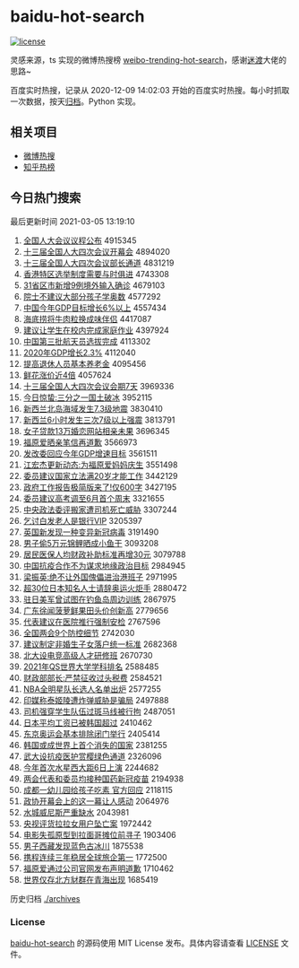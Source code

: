 # baidu-hot-search

[![license](https://img.shields.io/github/license/Arrackisarookie/baidu-hot-search)](https://github.com/Arrackisarookie/baidu-hot-search/blob/master/LICENSE)

灵感来源，ts 实现的微博热搜榜 [weibo-trending-hot-search](https://github.com/justjavac/weibo-trending-hot-search)，感谢[迷渡](https://github.com/justjavac)大佬的思路~

百度实时热搜，记录从 2020-12-09 14:02:03 开始的百度实时热搜。每小时抓取一次数据，按天[归档](./archives)。Python 实现。

## 相关项目
+ [微博热搜](https://github.com/Arrackisarookie/weibo-hot-search)
+ [知乎热榜](https://github.com/Arrackisarookie/zhihu-top-search)

## 今日热门搜索

<!-- Rank Begin -->

最后更新时间 2021-03-05 13:19:10

1. [全国人大会议议程公布](http://www.baidu.com/baidu?cl=3&tn=SE_baiduhomet8_jmjb7mjw&rsv_dl=fyb_top&fr=top1000&wd=%C8%AB%B9%FA%C8%CB%B4%F3%BB%E1%D2%E9%D2%E9%B3%CC%B9%AB%B2%BC) 4915345
1. [十三届全国人大四次会议开幕会](http://www.baidu.com/baidu?cl=3&tn=SE_baiduhomet8_jmjb7mjw&rsv_dl=fyb_top&fr=top1000&wd=%CA%AE%C8%FD%BD%EC%C8%AB%B9%FA%C8%CB%B4%F3%CB%C4%B4%CE%BB%E1%D2%E9%BF%AA%C4%BB%BB%E1) 4894020
1. [十三届全国人大四次会议部长通道](http://www.baidu.com/baidu?cl=3&tn=SE_baiduhomet8_jmjb7mjw&rsv_dl=fyb_top&fr=top1000&wd=%CA%AE%C8%FD%BD%EC%C8%AB%B9%FA%C8%CB%B4%F3%CB%C4%B4%CE%BB%E1%D2%E9%B2%BF%B3%A4%CD%A8%B5%C0) 4831219
1. [香港特区选举制度需要与时俱进](http://www.baidu.com/baidu?cl=3&tn=SE_baiduhomet8_jmjb7mjw&rsv_dl=fyb_top&fr=top1000&wd=%CF%E3%B8%DB%CC%D8%C7%F8%D1%A1%BE%D9%D6%C6%B6%C8%D0%E8%D2%AA%D3%EB%CA%B1%BE%E3%BD%F8) 4743308
1. [31省区市新增9例境外输入确诊](http://www.baidu.com/baidu?cl=3&tn=SE_baiduhomet8_jmjb7mjw&rsv_dl=fyb_top&fr=top1000&wd=31%CA%A1%C7%F8%CA%D0%D0%C2%D4%F69%C0%FD%BE%B3%CD%E2%CA%E4%C8%EB%C8%B7%D5%EF) 4679103
1. [院士不建议大部分孩子学奥数](http://www.baidu.com/baidu?cl=3&tn=SE_baiduhomet8_jmjb7mjw&rsv_dl=fyb_top&fr=top1000&wd=%D4%BA%CA%BF%B2%BB%BD%A8%D2%E9%B4%F3%B2%BF%B7%D6%BA%A2%D7%D3%D1%A7%B0%C2%CA%FD) 4577292
1. [中国今年GDP目标增长6%以上](http://www.baidu.com/baidu?cl=3&tn=SE_baiduhomet8_jmjb7mjw&rsv_dl=fyb_top&fr=top1000&wd=%D6%D0%B9%FA%BD%F1%C4%EAGDP%C4%BF%B1%EA%D4%F6%B3%A46%25%D2%D4%C9%CF) 4557434
1. [海底捞将牛肉粒换成味伴侣](http://www.baidu.com/baidu?cl=3&tn=SE_baiduhomet8_jmjb7mjw&rsv_dl=fyb_top&fr=top1000&wd=%BA%A3%B5%D7%C0%CC%BD%AB%C5%A3%C8%E2%C1%A3%BB%BB%B3%C9%CE%B6%B0%E9%C2%C2) 4417087
1. [建议让学生在校内完成家庭作业](http://www.baidu.com/baidu?cl=3&tn=SE_baiduhomet8_jmjb7mjw&rsv_dl=fyb_top&fr=top1000&wd=%BD%A8%D2%E9%C8%C3%D1%A7%C9%FA%D4%DA%D0%A3%C4%DA%CD%EA%B3%C9%BC%D2%CD%A5%D7%F7%D2%B5) 4397924
1. [中国第三批航天员选拔完成](http://www.baidu.com/baidu?cl=3&tn=SE_baiduhomet8_jmjb7mjw&rsv_dl=fyb_top&fr=top1000&wd=%D6%D0%B9%FA%B5%DA%C8%FD%C5%FA%BA%BD%CC%EC%D4%B1%D1%A1%B0%CE%CD%EA%B3%C9) 4113302
1. [2020年GDP增长2.3%](http://www.baidu.com/baidu?cl=3&tn=SE_baiduhomet8_jmjb7mjw&rsv_dl=fyb_top&fr=top1000&wd=2020%C4%EAGDP%D4%F6%B3%A42.3%25) 4112040
1. [提高退休人员基本养老金](http://www.baidu.com/baidu?cl=3&tn=SE_baiduhomet8_jmjb7mjw&rsv_dl=fyb_top&fr=top1000&wd=%CC%E1%B8%DF%CD%CB%D0%DD%C8%CB%D4%B1%BB%F9%B1%BE%D1%F8%C0%CF%BD%F0) 4095456
1. [鲜花涨价近4倍](http://www.baidu.com/baidu?cl=3&tn=SE_baiduhomet8_jmjb7mjw&rsv_dl=fyb_top&fr=top1000&wd=%CF%CA%BB%A8%D5%C7%BC%DB%BD%FC4%B1%B6) 4057624
1. [十三届全国人大四次会议会期7天](http://www.baidu.com/baidu?cl=3&tn=SE_baiduhomet8_jmjb7mjw&rsv_dl=fyb_top&fr=top1000&wd=%CA%AE%C8%FD%BD%EC%C8%AB%B9%FA%C8%CB%B4%F3%CB%C4%B4%CE%BB%E1%D2%E9%BB%E1%C6%DA7%CC%EC) 3969336
1. [今日惊蛰:三分之一国土破冰](http://www.baidu.com/baidu?cl=3&tn=SE_baiduhomet8_jmjb7mjw&rsv_dl=fyb_top&fr=top1000&wd=%BD%F1%C8%D5%BE%AA%D5%DD%3A%C8%FD%B7%D6%D6%AE%D2%BB%B9%FA%CD%C1%C6%C6%B1%F9) 3952115
1. [新西兰北岛海域发生7.3级地震](http://www.baidu.com/baidu?cl=3&tn=SE_baiduhomet8_jmjb7mjw&rsv_dl=fyb_top&fr=top1000&wd=%D0%C2%CE%F7%C0%BC%B1%B1%B5%BA%BA%A3%D3%F2%B7%A2%C9%FA7.3%BC%B6%B5%D8%D5%F0) 3830410
1. [新西兰6小时发生三次7级以上强震](http://www.baidu.com/baidu?cl=3&tn=SE_baiduhomet8_jmjb7mjw&rsv_dl=fyb_top&fr=top1000&wd=%D0%C2%CE%F7%C0%BC6%D0%A1%CA%B1%B7%A2%C9%FA%C8%FD%B4%CE7%BC%B6%D2%D4%C9%CF%C7%BF%D5%F0) 3813791
1. [女子贷款13万婚恋网站相亲未果](http://www.baidu.com/baidu?cl=3&tn=SE_baiduhomet8_jmjb7mjw&rsv_dl=fyb_top&fr=top1000&wd=%C5%AE%D7%D3%B4%FB%BF%EE13%CD%F2%BB%E9%C1%B5%CD%F8%D5%BE%CF%E0%C7%D7%CE%B4%B9%FB) 3696345
1. [福原爱晒亲笔信再道歉](http://www.baidu.com/baidu?cl=3&tn=SE_baiduhomet8_jmjb7mjw&rsv_dl=fyb_top&fr=top1000&wd=%B8%A3%D4%AD%B0%AE%C9%B9%C7%D7%B1%CA%D0%C5%D4%D9%B5%C0%C7%B8) 3566973
1. [发改委回应今年GDP增速目标](http://www.baidu.com/baidu?cl=3&tn=SE_baiduhomet8_jmjb7mjw&rsv_dl=fyb_top&fr=top1000&wd=%B7%A2%B8%C4%CE%AF%BB%D8%D3%A6%BD%F1%C4%EAGDP%D4%F6%CB%D9%C4%BF%B1%EA) 3561511
1. [江宏杰更新动态:为福原爱妈妈庆生](http://www.baidu.com/baidu?cl=3&tn=SE_baiduhomet8_jmjb7mjw&rsv_dl=fyb_top&fr=top1000&wd=%BD%AD%BA%EA%BD%DC%B8%FC%D0%C2%B6%AF%CC%AC%3A%CE%AA%B8%A3%D4%AD%B0%AE%C2%E8%C2%E8%C7%EC%C9%FA) 3551498
1. [委员建议国家立法满20岁才能工作](http://www.baidu.com/baidu?cl=3&tn=SE_baiduhomet8_jmjb7mjw&rsv_dl=fyb_top&fr=top1000&wd=%CE%AF%D4%B1%BD%A8%D2%E9%B9%FA%BC%D2%C1%A2%B7%A8%C2%FA20%CB%EA%B2%C5%C4%DC%B9%A4%D7%F7) 3442129
1. [政府工作报告极简版来了!仅600字](http://www.baidu.com/baidu?cl=3&tn=SE_baiduhomet8_jmjb7mjw&rsv_dl=fyb_top&fr=top1000&wd=%D5%FE%B8%AE%B9%A4%D7%F7%B1%A8%B8%E6%BC%AB%BC%F2%B0%E6%C0%B4%C1%CB%21%BD%F6600%D7%D6) 3427195
1. [委员建议高考调至6月首个周末](http://www.baidu.com/baidu?cl=3&tn=SE_baiduhomet8_jmjb7mjw&rsv_dl=fyb_top&fr=top1000&wd=%CE%AF%D4%B1%BD%A8%D2%E9%B8%DF%BF%BC%B5%F7%D6%C16%D4%C2%CA%D7%B8%F6%D6%DC%C4%A9) 3321655
1. [中央政法委评搬家遭司机死亡威胁](http://www.baidu.com/baidu?cl=3&tn=SE_baiduhomet8_jmjb7mjw&rsv_dl=fyb_top&fr=top1000&wd=%D6%D0%D1%EB%D5%FE%B7%A8%CE%AF%C6%C0%B0%E1%BC%D2%D4%E2%CB%BE%BB%FA%CB%C0%CD%F6%CD%FE%D0%B2) 3307244
1. [乞讨白发老人是银行VIP](http://www.baidu.com/baidu?cl=3&tn=SE_baiduhomet8_jmjb7mjw&rsv_dl=fyb_top&fr=top1000&wd=%C6%F2%CC%D6%B0%D7%B7%A2%C0%CF%C8%CB%CA%C7%D2%F8%D0%D0VIP) 3205397
1. [英国新发现一种变异新冠病毒](http://www.baidu.com/baidu?cl=3&tn=SE_baiduhomet8_jmjb7mjw&rsv_dl=fyb_top&fr=top1000&wd=%D3%A2%B9%FA%D0%C2%B7%A2%CF%D6%D2%BB%D6%D6%B1%E4%D2%EC%D0%C2%B9%DA%B2%A1%B6%BE) 3191490
1. [男子偷5万元锦鲤晒成小鱼干](http://www.baidu.com/baidu?cl=3&tn=SE_baiduhomet8_jmjb7mjw&rsv_dl=fyb_top&fr=top1000&wd=%C4%D0%D7%D3%CD%B55%CD%F2%D4%AA%BD%F5%C0%F0%C9%B9%B3%C9%D0%A1%D3%E3%B8%C9) 3093208
1. [居民医保人均财政补助标准再增30元](http://www.baidu.com/baidu?cl=3&tn=SE_baiduhomet8_jmjb7mjw&rsv_dl=fyb_top&fr=top1000&wd=%BE%D3%C3%F1%D2%BD%B1%A3%C8%CB%BE%F9%B2%C6%D5%FE%B2%B9%D6%FA%B1%EA%D7%BC%D4%D9%D4%F630%D4%AA) 3079788
1. [中国抗疫合作不为谋求地缘政治目标](http://www.baidu.com/baidu?cl=3&tn=SE_baiduhomet8_jmjb7mjw&rsv_dl=fyb_top&fr=top1000&wd=%D6%D0%B9%FA%BF%B9%D2%DF%BA%CF%D7%F7%B2%BB%CE%AA%C4%B1%C7%F3%B5%D8%D4%B5%D5%FE%D6%CE%C4%BF%B1%EA) 2984945
1. [梁振英:绝不让外国傀儡进治港班子](http://www.baidu.com/baidu?cl=3&tn=SE_baiduhomet8_jmjb7mjw&rsv_dl=fyb_top&fr=top1000&wd=%C1%BA%D5%F1%D3%A2%3A%BE%F8%B2%BB%C8%C3%CD%E2%B9%FA%BF%FE%C0%DC%BD%F8%D6%CE%B8%DB%B0%E0%D7%D3) 2971995
1. [超30位日本知名人士请辞奥运火炬手](http://www.baidu.com/baidu?cl=3&tn=SE_baiduhomet8_jmjb7mjw&rsv_dl=fyb_top&fr=top1000&wd=%B3%AC30%CE%BB%C8%D5%B1%BE%D6%AA%C3%FB%C8%CB%CA%BF%C7%EB%B4%C7%B0%C2%D4%CB%BB%F0%BE%E6%CA%D6) 2880472
1. [驻日美军曾试图在钓鱼岛周边训练](http://www.baidu.com/baidu?cl=3&tn=SE_baiduhomet8_jmjb7mjw&rsv_dl=fyb_top&fr=top1000&wd=%D7%A4%C8%D5%C3%C0%BE%FC%D4%F8%CA%D4%CD%BC%D4%DA%B5%F6%D3%E3%B5%BA%D6%DC%B1%DF%D1%B5%C1%B7) 2867975
1. [广东徐闻菠萝鲜果田头价创新高](http://www.baidu.com/baidu?cl=3&tn=SE_baiduhomet8_jmjb7mjw&rsv_dl=fyb_top&fr=top1000&wd=%B9%E3%B6%AB%D0%EC%CE%C5%B2%A4%C2%DC%CF%CA%B9%FB%CC%EF%CD%B7%BC%DB%B4%B4%D0%C2%B8%DF) 2779656
1. [代表建议在医院推行强制安检](http://www.baidu.com/baidu?cl=3&tn=SE_baiduhomet8_jmjb7mjw&rsv_dl=fyb_top&fr=top1000&wd=%B4%FA%B1%ED%BD%A8%D2%E9%D4%DA%D2%BD%D4%BA%CD%C6%D0%D0%C7%BF%D6%C6%B0%B2%BC%EC) 2767596
1. [全国两会9个防控细节](http://www.baidu.com/baidu?cl=3&tn=SE_baiduhomet8_jmjb7mjw&rsv_dl=fyb_top&fr=top1000&wd=%C8%AB%B9%FA%C1%BD%BB%E19%B8%F6%B7%C0%BF%D8%CF%B8%BD%DA) 2742030
1. [建议制定非婚生子女落户统一标准](http://www.baidu.com/baidu?cl=3&tn=SE_baiduhomet8_jmjb7mjw&rsv_dl=fyb_top&fr=top1000&wd=%BD%A8%D2%E9%D6%C6%B6%A8%B7%C7%BB%E9%C9%FA%D7%D3%C5%AE%C2%E4%BB%A7%CD%B3%D2%BB%B1%EA%D7%BC) 2682368
1. [北大设电竞高级人才研修班](http://www.baidu.com/baidu?cl=3&tn=SE_baiduhomet8_jmjb7mjw&rsv_dl=fyb_top&fr=top1000&wd=%B1%B1%B4%F3%C9%E8%B5%E7%BE%BA%B8%DF%BC%B6%C8%CB%B2%C5%D1%D0%D0%DE%B0%E0) 2670730
1. [2021年QS世界大学学科排名](http://www.baidu.com/baidu?cl=3&tn=SE_baiduhomet8_jmjb7mjw&rsv_dl=fyb_top&fr=top1000&wd=2021%C4%EAQS%CA%C0%BD%E7%B4%F3%D1%A7%D1%A7%BF%C6%C5%C5%C3%FB) 2588485
1. [财政部部长:严禁征收过头税费](http://www.baidu.com/baidu?cl=3&tn=SE_baiduhomet8_jmjb7mjw&rsv_dl=fyb_top&fr=top1000&wd=%B2%C6%D5%FE%B2%BF%B2%BF%B3%A4%3A%D1%CF%BD%FB%D5%F7%CA%D5%B9%FD%CD%B7%CB%B0%B7%D1) 2584521
1. [NBA全明星队长选人名单出炉](http://www.baidu.com/baidu?cl=3&tn=SE_baiduhomet8_jmjb7mjw&rsv_dl=fyb_top&fr=top1000&wd=NBA%C8%AB%C3%F7%D0%C7%B6%D3%B3%A4%D1%A1%C8%CB%C3%FB%B5%A5%B3%F6%C2%AF) 2577255
1. [印媒称泰姬陵遭炸弹威胁是骗局](http://www.baidu.com/baidu?cl=3&tn=SE_baiduhomet8_jmjb7mjw&rsv_dl=fyb_top&fr=top1000&wd=%D3%A1%C3%BD%B3%C6%CC%A9%BC%A7%C1%EA%D4%E2%D5%A8%B5%AF%CD%FE%D0%B2%CA%C7%C6%AD%BE%D6) 2497888
1. [司机强穿学生队伍过斑马线被行拘](http://www.baidu.com/baidu?cl=3&tn=SE_baiduhomet8_jmjb7mjw&rsv_dl=fyb_top&fr=top1000&wd=%CB%BE%BB%FA%C7%BF%B4%A9%D1%A7%C9%FA%B6%D3%CE%E9%B9%FD%B0%DF%C2%ED%CF%DF%B1%BB%D0%D0%BE%D0) 2487051
1. [日本平均工资已被韩国超过](http://www.baidu.com/baidu?cl=3&tn=SE_baiduhomet8_jmjb7mjw&rsv_dl=fyb_top&fr=top1000&wd=%C8%D5%B1%BE%C6%BD%BE%F9%B9%A4%D7%CA%D2%D1%B1%BB%BA%AB%B9%FA%B3%AC%B9%FD) 2410462
1. [东京奥运会基本排除闭门举行](http://www.baidu.com/baidu?cl=3&tn=SE_baiduhomet8_jmjb7mjw&rsv_dl=fyb_top&fr=top1000&wd=%B6%AB%BE%A9%B0%C2%D4%CB%BB%E1%BB%F9%B1%BE%C5%C5%B3%FD%B1%D5%C3%C5%BE%D9%D0%D0) 2405414
1. [韩国或成世界上首个消失的国家](http://www.baidu.com/baidu?cl=3&tn=SE_baiduhomet8_jmjb7mjw&rsv_dl=fyb_top&fr=top1000&wd=%BA%AB%B9%FA%BB%F2%B3%C9%CA%C0%BD%E7%C9%CF%CA%D7%B8%F6%CF%FB%CA%A7%B5%C4%B9%FA%BC%D2) 2381255
1. [武大设抗疫医护赏樱绿色通道](http://www.baidu.com/baidu?cl=3&tn=SE_baiduhomet8_jmjb7mjw&rsv_dl=fyb_top&fr=top1000&wd=%CE%E4%B4%F3%C9%E8%BF%B9%D2%DF%D2%BD%BB%A4%C9%CD%D3%A3%C2%CC%C9%AB%CD%A8%B5%C0) 2326096
1. [今年首次水星西大距6日上演](http://www.baidu.com/baidu?cl=3&tn=SE_baiduhomet8_jmjb7mjw&rsv_dl=fyb_top&fr=top1000&wd=%BD%F1%C4%EA%CA%D7%B4%CE%CB%AE%D0%C7%CE%F7%B4%F3%BE%E06%C8%D5%C9%CF%D1%DD) 2244682
1. [两会代表和委员均接种国药新冠疫苗](http://www.baidu.com/baidu?cl=3&tn=SE_baiduhomet8_jmjb7mjw&rsv_dl=fyb_top&fr=top1000&wd=%C1%BD%BB%E1%B4%FA%B1%ED%BA%CD%CE%AF%D4%B1%BE%F9%BD%D3%D6%D6%B9%FA%D2%A9%D0%C2%B9%DA%D2%DF%C3%E7) 2194938
1. [成都一幼儿园给孩子吃素 官方回应](http://www.baidu.com/baidu?cl=3&tn=SE_baiduhomet8_jmjb7mjw&rsv_dl=fyb_top&fr=top1000&wd=%B3%C9%B6%BC%D2%BB%D3%D7%B6%F9%D4%B0%B8%F8%BA%A2%D7%D3%B3%D4%CB%D8%20%B9%D9%B7%BD%BB%D8%D3%A6) 2118115
1. [政协开幕会上的这一幕让人感动](http://www.baidu.com/baidu?cl=3&tn=SE_baiduhomet8_jmjb7mjw&rsv_dl=fyb_top&fr=top1000&wd=%D5%FE%D0%AD%BF%AA%C4%BB%BB%E1%C9%CF%B5%C4%D5%E2%D2%BB%C4%BB%C8%C3%C8%CB%B8%D0%B6%AF) 2064976
1. [水城威尼斯严重缺水](http://www.baidu.com/baidu?cl=3&tn=SE_baiduhomet8_jmjb7mjw&rsv_dl=fyb_top&fr=top1000&wd=%CB%AE%B3%C7%CD%FE%C4%E1%CB%B9%D1%CF%D6%D8%C8%B1%CB%AE) 2043981
1. [央视评货拉拉女用户坠亡案](http://www.baidu.com/baidu?cl=3&tn=SE_baiduhomet8_jmjb7mjw&rsv_dl=fyb_top&fr=top1000&wd=%D1%EB%CA%D3%C6%C0%BB%F5%C0%AD%C0%AD%C5%AE%D3%C3%BB%A7%D7%B9%CD%F6%B0%B8) 1972442
1. [电影失孤原型到拉面哥摊位前寻子](http://www.baidu.com/baidu?cl=3&tn=SE_baiduhomet8_jmjb7mjw&rsv_dl=fyb_top&fr=top1000&wd=%B5%E7%D3%B0%CA%A7%B9%C2%D4%AD%D0%CD%B5%BD%C0%AD%C3%E6%B8%E7%CC%AF%CE%BB%C7%B0%D1%B0%D7%D3) 1903406
1. [男子西藏发现蓝色古冰川](http://www.baidu.com/baidu?cl=3&tn=SE_baiduhomet8_jmjb7mjw&rsv_dl=fyb_top&fr=top1000&wd=%C4%D0%D7%D3%CE%F7%B2%D8%B7%A2%CF%D6%C0%B6%C9%AB%B9%C5%B1%F9%B4%A8) 1875538
1. [携程连续三年稳居全球旅企第一](http://www.baidu.com/baidu?cl=3&tn=SE_baiduhomet8_jmjb7mjw&rsv_dl=fyb_top&fr=top1000&wd=%D0%AF%B3%CC%C1%AC%D0%F8%C8%FD%C4%EA%CE%C8%BE%D3%C8%AB%C7%F2%C2%C3%C6%F3%B5%DA%D2%BB) 1772500
1. [福原爱通过公司官网发布声明道歉](http://www.baidu.com/baidu?cl=3&tn=SE_baiduhomet8_jmjb7mjw&rsv_dl=fyb_top&fr=top1000&wd=%B8%A3%D4%AD%B0%AE%CD%A8%B9%FD%B9%AB%CB%BE%B9%D9%CD%F8%B7%A2%B2%BC%C9%F9%C3%F7%B5%C0%C7%B8) 1710462
1. [世界仅存北方豺群在青海出现](http://www.baidu.com/baidu?cl=3&tn=SE_baiduhomet8_jmjb7mjw&rsv_dl=fyb_top&fr=top1000&wd=%CA%C0%BD%E7%BD%F6%B4%E6%B1%B1%B7%BD%B2%F2%C8%BA%D4%DA%C7%E0%BA%A3%B3%F6%CF%D6) 1685419
<!-- Rank End -->

历史归档 [./archives](./archives)

### License

[baidu-hot-search](https://github.com/Arrackisarookie/baidu-hot-search) 的源码使用 MIT License 发布。具体内容请查看 [LICENSE](./LICENSE) 文件。
